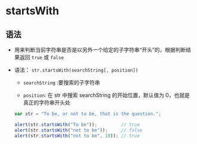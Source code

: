 # startsWith

## 语法

+ 用来判断当前字符串是否是以另外一个给定的子字符串“开头”的，根据判断结果返回 `true` 或 `false`

+ 语法： `str.startsWith(searchString[, position])`

  + `searchString` :要搜索的子字符串

  + `position`: 在 str 中搜索 searchString 的开始位置，默认值为 0，也就是真正的字符串开头处

  ```js
  var str = "To be, or not to be, that is the question.";

  alert(str.startsWith("To be"));         // true
  alert(str.startsWith("not to be"));     // false
  alert(str.startsWith("not to be", 10)); // true
  ```
